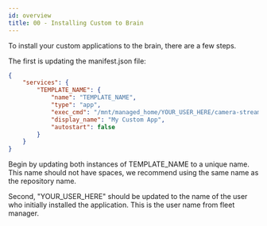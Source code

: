 ```yaml
---
id: overview
title: 00 - Installing Custom to Brain
---
```


To install your custom applications to the brain, there are a few steps.

The first is updating the manifest.json file:

```json
{
    "services": {
        "TEMPLATE_NAME": {
            "name": "TEMPLATE_NAME",
            "type": "app",
            "exec_cmd": "/mnt/managed_home/YOUR_USER_HERE/camera-streamer-kivy/entry.sh",
            "display_name": "My Custom App",
            "autostart": false
        }
    }
}
```

Begin by updating both instances of TEMPLATE_NAME to a unique name.
This name should not have spaces, we recommend using the same name as the repository name.

Second, "YOUR_USER_HERE" should be updated to the name of the user who initially installed the application.
This is the user name from fleet manager.
